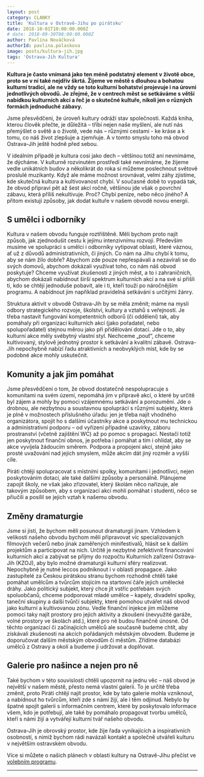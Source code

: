 ```yaml
---
layout: post
category: CLANKY
title: 'Kultura v Ostravě-Jihu po pirátsku'
date: 2018-10-01T10:00:00.000Z
# date: 2018-09-30T08:00:00.000Z
author: Pavlína Nováčková
authorId: pavlina.polaskova
image: posts/kultura-jih.jpg
tags: 'Ostrava-Jih Kultura'
---
```


**Kultura je často vnímaná jako ten méně podstatný element v životě obce, proto se v ní také nejdřív škrtá. Žijeme ve městě s dlouhou a bohatou kulturní tradicí, ale ne vždy se toto kulturní bohatství projevuje i na úrovni jednotlivých obvodů. Je zřejmé, že v centrech měst se setkáváme s větší nabídkou kulturních akcí a řeč je o skutečné kultuře, nikoli jen o různých formách jednoduché zábavy.**

Jsme přesvědčeni, že úroveň kultury odráží stav společnosti. Každá kniha, kterou člověk přečte, je důležitá – tříbí nejen naše myšlení, ale nutí nás přemýšlet o světě a o životě, vede nás – různými cestami - ke kráse a k tomu, co náš život zlepšuje a zjemňuje. A v tomto smyslu toho má obvod Ostrava-Jih ještě hodně před sebou.

V ideálním případě je kultura cosi jako dech – většinou totiž ani nevnímáme, že dýcháme.  V kulturně rozvinutém prostředí také nevnímáme, že žijeme vedle unikátních budov a několikrát do roka si můžeme poslechnout světově proslulé muzikanty. Když ale máme možnost srovnávat, velmi záhy zjistíme, kde skutečná kultura a kultivovanost chybí. V současné době to vypadá tak, že obvod připraví pět až šest akcí ročně, většinou jde však o povrchní zábavu, která příliš nekultivuje. Proč? Chybí peníze, nebo něco jiného? A přitom existují způsoby, jak dodat kultuře v našem obvodě novou energii.

## S umělci i odborníky

Kultura v našem obvodu funguje roztříštěně. Měli bychom proto najít způsob, jak zjednodušit cestu k jejímu intenzivnímu rozvoji. Především musíme ve spolupráci s umělci i odborníky vytipovat oblasti, které váznou, ať už z důvodů administrativních, či jiných. Co nám na Jihu chybí k tomu, aby se nám žilo dobře? Abychom zde pouze nepřespávali a nezavírali se do svých domovů, abychom dokázali využívat toho, co nám náš obvod poskytuje? Chceme využívat zkušenosti z jiných měst, a to i zahraničních, abychom dokázali nabídnout širší spektrum kulturních akcí a na své si přišli ti, kdo se chtějí jednoduše pobavit, ale i ti, kteří touží po náročnějším programu. A nabídnout jim například pravidelná setkávání s určitými žánry.

Struktura aktivit v obvodě Ostrava-Jih by se měla změnit; máme na mysli odbory strategického rozvoje, školství, kultury a vztahů s veřejností. Je třeba nastavit fungování kompetentních odborů (či oddělení) tak, aby pomáhaly při organizaci kulturních akcí (jako pořadatel, nebo spolupořadatel) stejnou měrou jako při přidělování dotací. Jde o to, aby kulturní akce měly svébytný vlastní styl. Nechceme „pouť“, chceme kultivovaný, stylově jednotný prostor k setkávání a kvalitní zábavě. Ostrava-Jih nepochybně nabízí řadu atraktivních a neobvyklých míst, kde by se podobné akce mohly uskutečnit.

## Komunity a jak jim pomáhat

Jsme přesvědčení o tom, že obvod dostatečně nespolupracuje s komunitami na svém území, nepomáhá jim v přípravě akcí, o které by určitě byl zájem a mohly by pomoci vzájemnému setkávání a porozumění. Jde o drobnou, ale nezbytnou a soustavnou spolupráci s různými subjekty, která je plně v možnostech příslušného úřadu: jen je třeba najít vhodného organizátora, spojit ho s dalšími účastníky akce a poskytnout mu technickou a administrativní podporu – od vyřízení případné uzavírky, záboru prostranství (včetně zajištění WC) až po pomoc s propagací. Nestačí totiž jen poskytnout finanční obnos, je potřeba i pomáhat a tím i ohlídat, aby se akce vyvíjela žádoucím směrem. Podpora a propojení akcí, stejně jako prosté uvažování nad jejich smyslem, může akcím dát jiný rozměr a vyšší cíle.

Piráti chtějí spolupracovat s místními spolky, komunitami i jednotlivci, nejen poskytováním dotací, ale také dalšími způsoby a personálně. Plánujeme zapojit školy, ne však jako zřizovatel, který školám něco nařizuje, ale takovým způsobem, aby s organizací akcí mohli pomáhat i studenti, něco se přiučili a posílil se jejich vztah k našemu obvodu.

## Změny dramaturgie

Jsme si jisti, že bychom měli posunout dramaturgii jinam. Vzhledem k velikosti našeho obvodu bychom měli připravovat víc specializovaných filmových večerů nebo jinak zaměřených minifestivalů, hlásit se k dalším projektům a participovat na nich. Určitě je nezbytné zefektivnit financování kulturních akcí a zabývat se příjmy do rozpočtu Kulturních zařízení Ostrava-Jih (KZOJ), aby bylo možné dramaturgii kulturní sféry realizovat. Nepochybně je nutné leccos podniknout i v oblasti propagace.
Jako zastupitelé za Českou pirátskou stranu bychom rozhodně chtěli také pomáhat umělcům a tvůrcům stojícím na startovní čáře jejich umělecké dráhy. Jako politický subjekt, který chce jít vstříc potřebám svých spoluobčanů, chceme podporovat mladé umělce – kapely, divadelní spolky, taneční skupiny a další tvůrčí subjekty, které pomohou utvářet náš obvod jako kulturní a kultivovanou zónu. Vedle finanční injekce jim můžeme pomoci taky najít prostory pro jejich aktivity a zkoušení (nevyužité garáže, volné prostory ve školách atd.), které pro ně budou finančně únosné. Od těchto organizací či začínajících umělců ale současně budeme chtít, aby získávali zkušenosti na akcích pořádaných městským obvodem. Budeme je doporučovat dalším městským obvodům či městům. Zřídíme databázi umělců z Ostravy a okolí a budeme ji udržovat a doplňovat.

## Galerie pro našince a nejen pro ně

Také bychom v této souvislosti chtěli upozornit na jednu věc – náš obvod je největší v našem městě, přesto nemá vlastní galerii. To je určitě třeba změnit, proto Piráti chtějí najít prostor, kde by tato galerie mohla vzniknout, a nabídnout ho tvůrcům, kteří zde s námi žijí, ale i těm odjinud. Nebylo by špatné spojit galerii s informačním centrem, které by poskytovalo informace všem, kdo je potřebují, ale také by pomáhalo propagovat tvorbu umělců, kteří s námi žijí a vytvářejí kulturní tvář našeho obvodu.

Ostrava-Jih je obrovský prostor, kde žije řada vynikajících a inspirativních osobností, s nimiž bychom rádi navázali kontakt a společně utvářeli kulturu v největším ostravském obvodu.

Více si můžete o našich plánech v oblasti kultury na Ostravě-Jihu přečíst ve <a href="{{ 'program/jih2018/kultura-jih/' | relative_url }}">volebním programu</a>.

---

